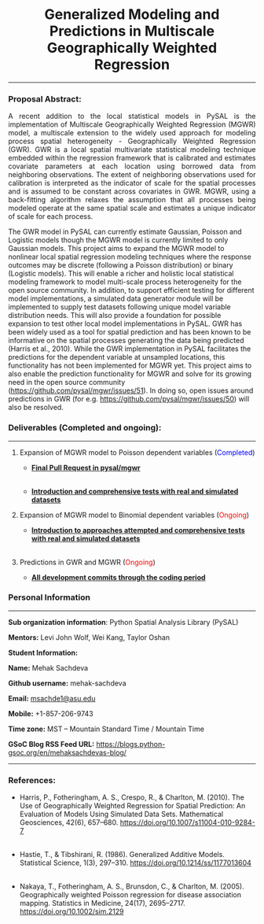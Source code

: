 
# <center> Generalized Modeling and Predictions in Multiscale Geographically Weighted Regression <center>

***

### Proposal Abstract:

<p align="justify"> A recent addition to the local statistical models in PySAL is the implementation of Multiscale Geographically Weighted Regression (MGWR) model, a multiscale extension to the widely used approach for modeling process spatial heterogeneity - Geographically Weighted Regression (GWR). GWR is a local spatial multivariate statistical modeling technique embedded within the regression framework that is calibrated and estimates covariate parameters at each location using borrowed data from neighboring observations. The extent of neighboring observations used for calibration is interpreted as the indicator of scale for the spatial processes and is assumed to be constant across covariates in GWR. MGWR, using a back-fitting algorithm relaxes the assumption that all processes being modeled operate at the same spatial scale and estimates a unique indicator of scale for each process.<br>
    
The GWR model in PySAL can currently estimate Gaussian, Poisson and Logistic models though the MGWR model is currently limited to only Gaussian models. This project aims to expand the MGWR model to nonlinear local spatial regression modeling techniques where the response outcomes may be discrete (following a Poisson distribution) or binary (Logistic models). This will enable a richer and holistic local statistical modeling framework to model multi-scale process heterogeneity for the open source community. In addition, to support efficient testing for different model implementations, a simulated data generator module will be implemented to supply test datasets following unique model variable distribution needs. This will also provide a foundation for possible expansion to test other local model implementations in PySAL. GWR has been widely used as a tool for spatial prediction and has been known to be informative on the spatial processes generating the data being predicted (Harris et al., 2010). While the GWR implementation in PySAL facilitates the predictions for the dependent variable at unsampled locations, this functionality has not been implemented for MGWR yet. This project aims to also enable the prediction functionality for MGWR and solve for its growing need in the open source community (https://github.com/pysal/mgwr/issues/51). In doing so, open issues around predictions in GWR (for e.g. https://github.com/pysal/mgwr/issues/50) will also be resolved. </p>


### Deliverables (Completed and ongoing):

***

1. Expansion of MGWR model to Poisson dependent variables  (<font color=blue>Completed</font>)

    - **[Final Pull Request in pysal/mgwr](https://github.com/pysal/mgwr/pull/72)** <br><br>
    
    - **[Introduction and comprehensive tests with real and simulated datasets](http://mehak-sachdeva.github.io/MGWR_book/Html/Poisson_main)**
    


2. Expansion of MGWR model to Binomial dependent variables  (<font color=red>Ongoing</font>)

    - **[Introduction to approaches attempted and comprehensive tests with real and simulated datasets](http://mehak-sachdeva.github.io/MGWR_book/Html/Binomial_MGWR)**<br><br>

3. Predictions in GWR and MGWR  (<font color=red>Ongoing</font>)

    - **[All development commits through the coding period](https://github.com/pysal/mgwr/commits/gsoc19)**

### Personal Information

***

**Sub organization information**: Python Spatial Analysis Library (PySAL)<br>


**Mentors:** Levi John Wolf, Wei Kang, Taylor Oshan


**Student Information:**

**Name:** Mehak Sachdeva

**Github username:** mehak-sachdeva

**Email:** msachde1@asu.edu

**Mobile:** +1-857-206-9743

**Time zone:** MST – Mountain Standard Time / Mountain Time

**GSoC Blog RSS Feed URL:** https://blogs.python-gsoc.org/en/mehaksachdevas-blog/

***

### References:

- Harris, P., Fotheringham, A. S., Crespo, R., & Charlton, M. (2010). The Use of Geographically Weighted Regression for Spatial Prediction: An Evaluation of Models Using Simulated Data Sets. Mathematical Geosciences, 42(6), 657–680. https://doi.org/10.1007/s11004-010-9284-7 <br><br>

- Hastie, T., & Tibshirani, R. (1986). Generalized Additive Models. Statistical Science, 1(3), 297–310. https://doi.org/10.1214/ss/1177013604<br><br>

- Nakaya, T., Fotheringham, A. S., Brunsdon, C., & Charlton, M. (2005). Geographically weighted Poisson regression for disease association mapping. Statistics in Medicine, 24(17), 2695–2717. https://doi.org/10.1002/sim.2129
